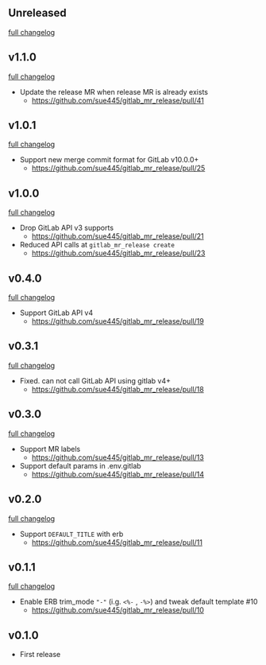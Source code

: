 ## Unreleased
[full changelog](http://github.com/sue445/gitlab_mr_release/compare/v1.1.0...master)

## v1.1.0
[full changelog](http://github.com/sue445/gitlab_mr_release/compare/v1.0.1...v1.1.0)

* Update the release MR when release MR is already exists
  * https://github.com/sue445/gitlab_mr_release/pull/41

## v1.0.1
[full changelog](http://github.com/sue445/gitlab_mr_release/compare/v1.0.0...v1.0.1)

* Support new merge commit format for GitLab v10.0.0+
  * https://github.com/sue445/gitlab_mr_release/pull/25

## v1.0.0
[full changelog](http://github.com/sue445/gitlab_mr_release/compare/v0.4.0...v1.0.0)

* Drop GitLab API v3 supports
  * https://github.com/sue445/gitlab_mr_release/pull/21
* Reduced API calls at `gitlab_mr_release create`
  * https://github.com/sue445/gitlab_mr_release/pull/23

## v0.4.0
[full changelog](http://github.com/sue445/gitlab_mr_release/compare/v0.3.1...v0.4.0)

* Support GitLab API v4
  * https://github.com/sue445/gitlab_mr_release/pull/19

## v0.3.1
[full changelog](http://github.com/sue445/gitlab_mr_release/compare/v0.3.0...v0.3.1)

* Fixed. can not call GitLab API using gitlab v4+
  * https://github.com/sue445/gitlab_mr_release/pull/18

## v0.3.0
[full changelog](http://github.com/sue445/gitlab_mr_release/compare/v0.2.0...v0.3.0)

* Support MR labels
  * https://github.com/sue445/gitlab_mr_release/pull/13
* Support default params in .env.gitlab
  * https://github.com/sue445/gitlab_mr_release/pull/14

## v0.2.0
[full changelog](http://github.com/sue445/gitlab_mr_release/compare/v0.1.1...v0.2.0)

* Support `DEFAULT_TITLE` with erb
  * https://github.com/sue445/gitlab_mr_release/pull/11

## v0.1.1
[full changelog](http://github.com/sue445/gitlab_mr_release/compare/v0.1.0...v0.1.1)

* Enable ERB trim_mode `"-"` (i.g. `<%-` , `-%>`) and tweak default template #10
  * https://github.com/sue445/gitlab_mr_release/pull/10

## v0.1.0
* First release
